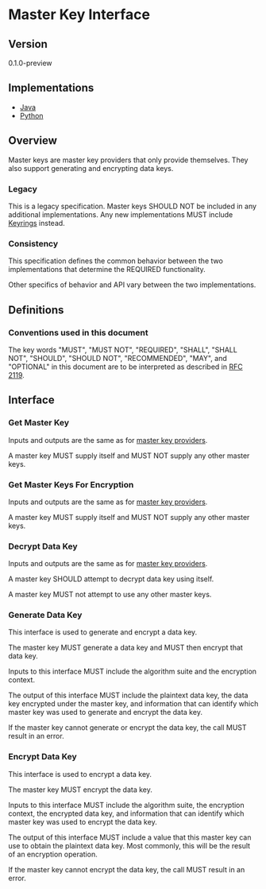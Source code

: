 [//]: # "Copyright Amazon.com Inc. or its affiliates. All Rights Reserved."
[//]: # "SPDX-License-Identifier: CC-BY-SA-4.0"

# Master Key Interface

## Version

0.1.0-preview

## Implementations

- [Java](https://github.com/aws/aws-encryption-sdk-java/blob/master/src/main/java/com/amazonaws/encryptionsdk/MasterKey.java)
- [Python](https://github.com/aws/aws-encryption-sdk-python/blob/master/src/aws_encryption_sdk/key_providers/base.py)

## Overview

Master keys are master key providers that only provide themselves.
They also support generating and encrypting data keys.

### Legacy

This is a legacy specification.
Master keys SHOULD NOT be included in any additional implementations.
Any new implementations MUST include [Keyrings](./keyring-interface.md) instead.

### Consistency

This specification defines the common behavior between the two implementations
that determine the REQUIRED functionality.

Other specifics of behavior and API vary between the two implementations.

## Definitions

### Conventions used in this document

The key words
"MUST", "MUST NOT", "REQUIRED", "SHALL", "SHALL NOT",
"SHOULD", "SHOULD NOT", "RECOMMENDED", "MAY", and "OPTIONAL"
in this document are to be interpreted
as described in [RFC 2119](https://tools.ietf.org/html/rfc2119).

## Interface

### Get Master Key

Inputs and outputs are the same as for [master key providers](./master-key-provider-interface.md).

A master key MUST supply itself and MUST NOT supply any other master keys.

### Get Master Keys For Encryption

Inputs and outputs are the same as for [master key providers](./master-key-provider-interface.md).

A master key MUST supply itself and MUST NOT supply any other master keys.

### Decrypt Data Key

Inputs and outputs are the same as for [master key providers](./master-key-provider-interface.md).

A master key SHOULD attempt to decrypt data key using itself.

A master key MUST not attempt to use any other master keys.

### Generate Data Key

This interface is used to generate and encrypt a data key.

The master key MUST generate a data key and MUST then encrypt that data key.

Inputs to this interface MUST include
the algorithm suite
and the encryption context.

The output of this interface MUST include
the plaintext data key,
the data key encrypted under the master key,
and information that can identify which master key
was used to generate and encrypt the data key.

If the master key cannot generate or encrypt the data key,
the call MUST result in an error.

### Encrypt Data Key

This interface is used to encrypt a data key.

The master key MUST encrypt the data key.

Inputs to this interface MUST include
the algorithm suite,
the encryption context,
the encrypted data key,
and information that can identify which master key
was used to encrypt the data key.

The output of this interface MUST include
a value that this master key can use to obtain
the plaintext data key.
Most commonly,
this will be the result of an encryption operation.

If the master key cannot encrypt the data key,
the call MUST result in an error.

